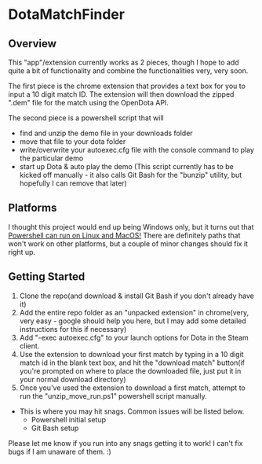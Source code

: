# DotaMatchFinder

## Overview
This "app"/extension currently works as 2 pieces, though I hope to add quite a bit of functionality and combine the functionalities very, very soon.

The first piece is the chrome extension that provides a text box for you to input a 10 digit match ID. The extension will then download the zipped ".dem" file for the match using the OpenDota API.

The second piece is a powershell script that will 
 - find and unzip the demo file in your downloads folder
 - move that file to your dota folder
 - write/overwrite your autoexec.cfg file with the console command to play the particular demo
 - start up Dota & auto play the demo
(This script currently has to be kicked off manually - it also calls Git Bash for the "bunzip" utility, but hopefully I can remove that later)

## Platforms

I thought this project would end up being Windows only, but it turns out that [Powershell can run on Linux and MacOS!](https://docs.microsoft.com/en-us/powershell/scripting/install/installing-powershell?view=powershell-7.1)
There are definitely paths that won't work on other platforms, but a couple of minor changes should fix it right up.

## Getting Started
1. Clone the repo(and download & install Git Bash if you don't already have it)
2. Add the entire repo folder as an "unpacked extension" in chrome(very, very easy - google should help you here, but I may add some detailed instructions for this if necessary)
3. Add "-exec autoexec.cfg" to your launch options for Dota in the Steam client.
4. Use the extension to download your first match by typing in a 10 digit match id in the blank text box, and hit the "download match" button(if you're prompted on where to place the downloaded file, just put it in your normal download directory) 
5. Once you've used the extension to download a first match, attempt to run the "unzip_move_run.ps1" powershell script manually.
  - This is where you may hit snags. Common issues will be listed below.
    - Powershell initial setup
    - Git Bash setup

Please let me know if you run into any snags getting it to work! I can't fix bugs if I am unaware of them. :)
